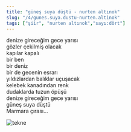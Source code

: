 ```yaml
---
title: "güneş suya düştü - nurten altınok"
slug: "/4/gunes.suya.dustu-nurten.altinok"
tags: ["şiir", "nurten altınok","sayı:dört"]
---
```

denize gireceğim gece yarısı  
gözler çekilmiş olacak\
kapılar kapalı\
bir ben\
bir deniz\
bir de gecenin esrarı\
yıldızlardan balıklar uçuşacak\
kelebek kanadından renk\
dudaklarda tuzun öpüşü\
denize gireceğim gece yarısı\
güneş suya düştü\
Marmara çırası...

![tekne](/img/4.33.jpg)